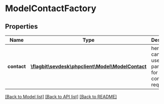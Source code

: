 # ModelContactFactory

## Properties
Name | Type | Description | Notes
------------ | ------------- | ------------- | -------------
**contact** | [**\flagbit\sevdesk\phpclient\Model\ModelContact**](ModelContact.md) | here you can find useful parameters for your contact requests | [optional] 

[[Back to Model list]](../README.md#documentation-for-models) [[Back to API list]](../README.md#documentation-for-api-endpoints) [[Back to README]](../README.md)


